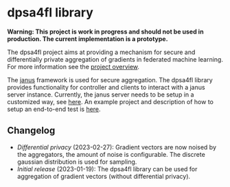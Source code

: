 
# dpsa4fl library

**Warning: This project is work in progress and should not be used in production. The current implementation is a prototype.**

The dpsa4fl project aims at providing a mechanism for secure and differentially private aggregation
of gradients in federated machine learning. For more information see the [project overview](https://github.com/dpsa-project/overview).

The [janus](https://github.com/divviup/janus) framework is used for secure aggregation. The dpsa4fl library
provides functionality for controller and clients to interact with a janus server instance. Currently,
the janus server needs to be setup in a customized way,
see [here](https://github.com/dpsa-project/dpsa4fl-testing-infrastructure).
An example project and description of how to setup an end-to-end test is
[here](https://github.com/dpsa-project/dpsa4fl-example-project).


## Changelog

 - *Differential privacy* (2023-02-27): Gradient vectors are now noised by the aggregators, the amount of noise is configurable. The discrete gaussian distribution is used for sampling.
 - *Initial release* (2023-01-19): The dpsa4fl library can be used for aggregation of gradient vectors (without differential privacy).


